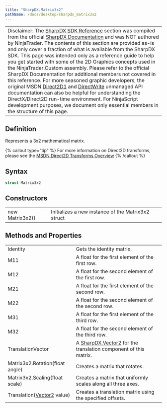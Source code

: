 ```yaml
---
title: "SharpDX.Matrix3x2"
pathName: /docs/desktop/sharpdx_matrix3x2
---
```


|  |
| --- |
| Disclaimer: The [SharpDX SDK Reference](/docs/desktop/sharpdx_sdk_reference) section was compiled from the official [SharpDX Documentation](http://sharpdx.org/) and was NOT authored by NinjaTrader. The contents of this section are provided as-is and only cover a fraction of what is available from the SharpDX SDK. This page was intended only as a reference guide to help you get started with some of the 2D Graphics concepts used in the NinjaTrader.Custom assembly. Please refer to the official SharpDX Documentation for additional members not covered in this reference. For more seasoned graphic developers, the original MSDN [Direct2D1](https://msdn.microsoft.com/en-us/library/windows/desktop/dd370990.aspx) and [DirectWrite](https://msdn.microsoft.com/en-us/library/windows/desktop/dd368038.aspx) unmanaged API documentation can also be helpful for understanding the DirectX/Direct2D run-time environment. For NinjaScript development purposes, we document only essential members in the structure of this page. |

## Definition

Represents a 3x2 mathematical matrix.

{% callout type="tip" %}
For more information on Direct2D transforms, please see the [MSDN Direct2D Transforms Overview](https://msdn.microsoft.com/en-us/library/dd756655(v=vs.85).aspx)
{% /callout %}

## Syntax

```csharp
struct Matrix3x2
```

## Constructors

|  |  |
| --- | --- |
| new Matrix3x2() | Initializes a new instance of the Matrix3x2 struct |

## Methods and Properties

|  |  |
| --- | --- |
| Identity | Gets the identity matrix.  |
| M11 | A float for the first element of the first row.  |
| M12 | A float for the second element of the first row.  |
| M21 | A float for the first element of the second row.  |
| M22 | A float for the second element of the second row.  |
| M31 | A float for the first element of the third row.  |
| M32 | A float for the second element of the third row.  |
| TranslationVector | A [SharpDX.Vector2](/docs/desktop/sharpdx_vector2) for the translation component of this matrix.  |
| Matrix3x2.Rotation(float angle) | Creates a matrix that rotates.  |
| Matrix3x2.Scaling(float scale) | Creates a matrix that uniformly scales along all three axes.  |
| Translation([Vector2](/docs/desktop/sharpdx_vector2) value) | Creates a translation matrix using the specified offsets.  |

